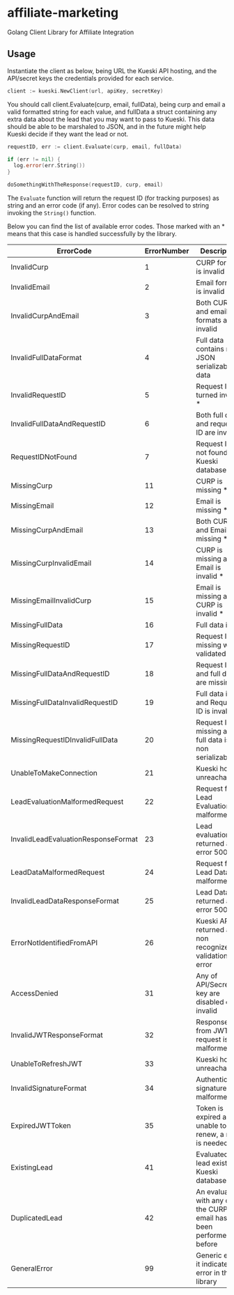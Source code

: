 # affiliate-marketing
Golang Client Library for Affiliate Integration

## Usage

Instantiate the client as below, 
being URL the Kueski API hosting, and the API/secret keys the credentials provided for each service.

```go
client := kueski.NewClient(url, apiKey, secretKey)
```

You should call client.Evaluate(curp, email, fullData), 
being curp and email a valid formatted string for each value, and fullData a struct containing
any extra data about the lead that you may want to pass to Kueski.
This data should be able to be marshaled to JSON, and in the future might help Kueski decide if
they want the lead or not.

```go
requestID, err := client.Evaluate(curp, email, fullData)

if (err != nil) {
  log.error(err.String())
}

doSomethingWithTheResponse(requestID, curp, email)
```

The `Evaluate` function will return the request ID (for tracking purposes) as string and an error code (if any).
Error codes can be resolved to string invoking the `String()` function.

Below you can find the list of available error codes.
Those marked with an * means that this case is handled successfully by the library.

| ErrorCode                           | ErrorNumber | Description |
|-------------------------------------|-------------|-------------|
| InvalidCurp                         | 1           | CURP format is invalid |
| InvalidEmail                        | 2           | Email format is invalid |
| InvalidCurpAndEmail                 | 3           | Both CURP and email formats are invalid |
| InvalidFullDataFormat               | 4           | Full data contains non JSON serializable data |
| InvalidRequestID                    | 5           | Request ID turned invalid * |
| InvalidFullDataAndRequestID         | 6           | Both full data and request ID are invalid |
| RequestIDNotFound                   | 7           | Request ID is not found in Kueski database |
| MissingCurp                         | 11          | CURP is missing * |
| MissingEmail                        | 12          | Email is missing * |
| MissingCurpAndEmail                 | 13          | Both CURP and Email are missing * |
| MissingCurpInvalidEmail             | 14          | CURP is missing and Email is invalid * |
| MissingEmailInvalidCurp             | 15          | Email is missing and CURP is invalid * |
| MissingFullData                     | 16          | Full data is nil |
| MissingRequestID                    | 17          | Request ID is missing when validated * |
| MissingFullDataAndRequestID         | 18          | Request ID and full data are missing * |
| MissingFullDataInvalidRequestID     | 19          | Full data is nil and Request ID is invalid * |
| MissingRequestIDInvalidFullData     | 20          | Request ID is missing and full data is non serializable * |
| UnableToMakeConnection              | 21          | Kueski host is unreachable |
| LeadEvaluationMalformedRequest      | 22          | Request for Lead Evaluation is malformed * |
| InvalidLeadEvaluationResponseFormat | 23          | Lead evaluation returned an error 500 |
| LeadDataMalformedRequest            | 24          | Request for Lead Data is malformed * |
| InvalidLeadDataResponseFormat       | 25          | Lead Data returned an error 500 |
| ErrorNotIdentifiedFromAPI           | 26          | Kueski API returned a non recognized validation error |
| AccessDenied                        | 31          | Any of API/Secret key are disabled or invalid |
| InvalidJWTResponseFormat            | 32          | Response from JWT request is malformed * |
| UnableToRefreshJWT                  | 33          | Kueski host is unreachable |
| InvalidSignatureFormat              | 34          | Authentication signature is malformed * |
| ExpiredJWTToken                     | 35          | Token is expired and unable to renew, a retry is needed |
| ExistingLead                        | 41          | Evaluated lead exists in Kueski database |
| DuplicatedLead                      | 42          | An evaluation with any of the CURP or email has been performed before |
| GeneralError                        | 99          | Generic error, it indicates an error in the library |
